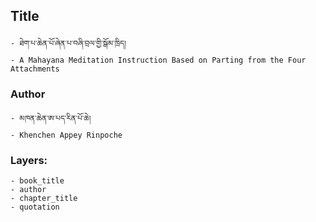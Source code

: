 ## Title
	- ཐེག་པ་ཆེན་པོ་ཞེན་པ་བཞི་བྲལ་གྱི་སྒོམ་ཁྲིད།
	- A Mahayana Meditation Instruction Based on Parting from the Four Attachments

### Author
	- མཁན་ཆེན་ཨ་པད་རིན་པོ་ཆེ།
	- Khenchen Appey Rinpoche

### Layers:
	- book_title
	- author
	- chapter_title
	- quotation
